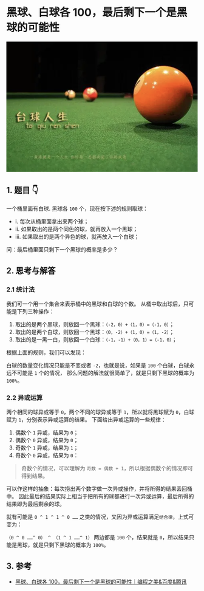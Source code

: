 # 黑球、白球各 100，最后剩下一个是黑球的可能性

![](./images/001_封面.png)

## 1. 题目 👇

一个桶里面有白球. 黑球各 `100` 个，现在按下述的规则取球：

- i. 每次从桶里面拿出来两个球；
- ii. 如果取出的是两个同色的球，就再放入一个黑球；
- iii. 如果取出的是两个异色的球，就再放入一个白球；

问：最后桶里面只剩下一个黑球的概率是多少？

## 2. 思考与解答

### 2.1 统计法

我们可一个用一个集合来表示桶中的黑球和白球的个数。
从桶中取出球后，只可能是下列三种操作：

1. 取出的是两个黑球，则放回一个黑球：`（-2，0）+（1，0）=（-1，0）`；
2. 取出的是两个白球，则放回一个黑球：`（0，-2）+（1，0）=（1，-2）`；
3. 取出的是一黑一白，则放回一个白球：`（-1，-1）+（0，1）=（-1，0）`；

根据上面的规则，我们可以发现：

白球的数量变化情况只能是不变或者 `-2`，也就是说，如果是 `100` 个白球，白球永远不可能是 `1` 个的情况，
那么问题的解法就很简单了，就是只剩下黑球的概率为 `100%`。

### 2.2 异或运算

两个相同的球异或等于 `0`，两个不同的球异或等于 `1`，所以就将黑球赋为 `0`，白球赋为 `1`，分别表示异或运算的结果。
下面给出异或运算的一些规律：

1. 偶数个 `1` 异或，结果为 `0`；
2. 偶数个 `0` 异或，结果为 `0`；
3. 奇数个 `1` 异或，结果为 `1`；
4. 奇数个 `0` 异或，结果为 `0`：

> 奇数个的情况，可以理解为 `奇数 = 偶数 + 1`，所以根据偶数个的情况即可得到结果。

可以作这样的抽象：每次捞出两个数字做一次异或操作，并将所得的结果丢回桶中。
因此最后的结果实际上相当于把所有的球都进行一次异或运算，最后所得的结果即为最后剩余的球。

就有可能是 `0 ^ 1 ^ 1 ^ 0 ……` 之类的情况，又因为异或运算满足`结合律`，上式可变为：

`（0 ^ 0 ……^ 0） ^ （1 ^ 1 ……^ 1）` 两边都是 `100` 个，结果就是 `0`，所以结果只能是黑球，就是只剩下黑球的概率为 `100%`。

## 3. 参考

- [黑球、白球各 100，最后剩下一个是黑球的可能性｜编程之美&百度&腾讯](https://mp.weixin.qq.com/s/meES9OFQik-xHReAwlhJmA)
